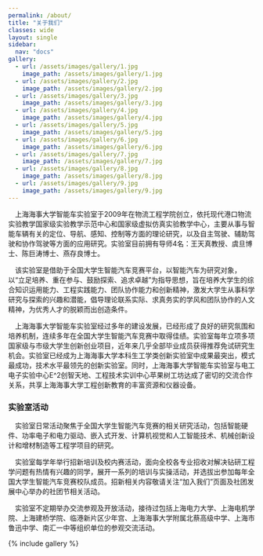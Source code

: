 ```yaml
---
permalink: /about/
title: "关于我们"
classes: wide
layout: single
sidebar:
  nav: "docs"
gallery:
  - url: /assets/images/gallery/1.jpg
    image_path: /assets/images/gallery/1.jpg
  - url: /assets/images/gallery/2.jpg
    image_path: /assets/images/gallery/2.jpg
  - url: /assets/images/gallery/3.jpg
    image_path: /assets/images/gallery/3.jpg
  - url: /assets/images/gallery/4.jpg
    image_path: /assets/images/gallery/4.jpg
  - url: /assets/images/gallery/5.jpg
    image_path: /assets/images/gallery/5.jpg
  - url: /assets/images/gallery/6.jpg
    image_path: /assets/images/gallery/6.jpg
  - url: /assets/images/gallery/7.jpg
    image_path: /assets/images/gallery/7.jpg
  - url: /assets/images/gallery/8.jpg
    image_path: /assets/images/gallery/8.jpg
  - url: /assets/images/gallery/9.jpg
    image_path: /assets/images/gallery/9.jpg
---
```

&ensp;&ensp;上海海事大学智能车实验室于2009年在物流工程学院创立，依托现代港口物流实验教学国家级实验教学示范中心和国家级虚拟仿真实验教学中心，主要从事与智能车辆有关的定位、导航、感知、控制等方面的理论研究，以及自主驾驶、辅助驾驶和协作驾驶等方面的应用研究。实验室目前拥有导师4名：王天真教授、虞旦博士、陈巨涛博士、燕存良博士。  

&ensp;&ensp;该实验室是借助于全国大学生智能汽车竞赛平台，以智能汽车为研究对象，以“立足培养、重在参与、鼓励探索、追求卓越”为指导思想，旨在培养大学生的综合知识运用能力、工程实践能力、团队协作能力和创新精神，激发大学生从事科学研究与探索的兴趣和潜能，倡导理论联系实际、求真务实的学风和团队协作的人文精神，为优秀人才的脱颖而出创造条件。  

&ensp;&ensp;上海海事大学智能车实验室经过多年的建设发展，已经形成了良好的研究氛围和培养机制，连续多年在全国大学生智能汽车竞赛中取得佳绩。实验室每年立项多项国家级与市级大学生创新创业项目，近年来几乎全部毕业成员获得推荐免试研究生机会。实验室已经成为上海海事大学本科生工学类创新实验室中成果最突出，模式最成功，技术水平最领先的创新实验室。同时，上海海事大学智能车实验室与电工电子实验中心E^2创智天地、工程技术实训中心苹果树工坊达成了密切的交流合作关系，共享上海海事大学工程创新教育的丰富资源和仪器设备。
### 实验室活动
&ensp;&ensp;实验室日常活动聚焦于全国大学生智能汽车竞赛的相关研究活动，包括智能硬件、功率电子和电力驱动、嵌入式开发、计算机视觉和人工智能技术、机械创新设计和增材制造等工程学项目的研究。  

&ensp;&ensp;实验室每学年举行招新培训及校内赛活动，面向全校各专业招收对解决钻研工程学问题有热情有兴趣的同学，展开一系列的培训与实操活动，并选拔出参加每年全国大学生智能汽车竞赛校队成员。招新相关内容敬请关注“加入我们”页面及社团发展中心举办的社团节相关活动。  

&ensp;&ensp;实验室不定期举办交流参观及开放活动，接待过包括上海电力大学、上海电机学院、上海建桥学院、临港新片区少年宫、上海海事大学附属北蔡高级中学、上海市鲁迅中学、南汇一中等组织单位的参观交流活动。  


{% include gallery %}
